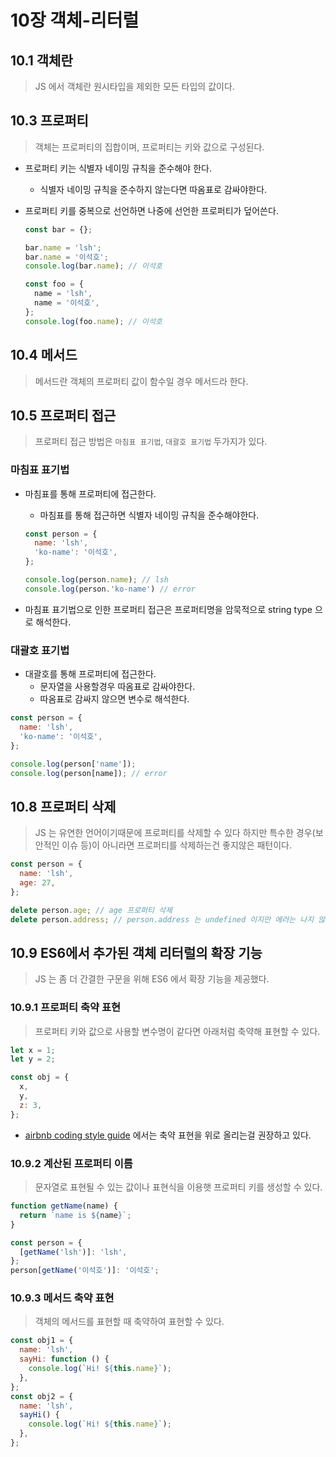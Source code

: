 # 10장 객체-리터럴

## 10.1 객체란

> JS 에서 객체란 원시타입을 제외한 모든 타입의 값이다.

## 10.3 프로퍼티

> 객체는 프로퍼티의 집합이며, 프로퍼티는 키와 값으로 구성된다.

- 프로퍼티 키는 식별자 네이밍 규칙을 준수해야 한다.
  - 식별자 네이밍 규칙을 준수하지 않는다면 따옴표로 감싸야한다.
- 프로퍼티 키를 중복으로 선언하면 나중에 선언한 프로퍼티가 덮어쓴다.

  ```js
  const bar = {};

  bar.name = 'lsh';
  bar.name = '이석호';
  console.log(bar.name); // 이석호

  const foo = {
    name = 'lsh',
    name = '이석호',
  };
  console.log(foo.name); // 이석호
  ```

## 10.4 메서드

> 메서드란 객체의 프로퍼티 값이 함수일 경우 메서드라 한다.

## 10.5 프로퍼티 접근

> 프로퍼티 접근 방법은 `마침표 표기법`, `대괄호 표기법` 두가지가 있다.

### 마침표 표기법

- 마침표를 통해 프로퍼티에 접근한다.

  - 마침표를 통해 접근하면 식별자 네이밍 규칙을 준수해야한다.

  ```js
  const person = {
    name: 'lsh',
    'ko-name': '이석호',
  };

  console.log(person.name); // lsh
  console.log(person.'ko-name') // error
  ```

- 마침표 표기법으로 인한 프로퍼티 접근은 프로퍼티명을 암묵적으로 string type 으로 해석한다.

### 대괄호 표기법

- 대괄호를 통해 프로퍼티에 접근한다.
  - 문자열을 사용할경우 따옴표로 감싸야한다.
  - 따옴표로 감싸지 않으면 변수로 해석한다.

```js
const person = {
  name: 'lsh',
  'ko-name': '이석호',
};

console.log(person['name']);
console.log(person[name]); // error
```

## 10.8 프로퍼티 삭제

> JS 는 유연한 언어이기때문에 프로퍼티를 삭제할 수 있다
> 하지만 특수한 경우(보안적인 이슈 등)이 아니라면 프로퍼티를 삭제하는건 좋지않은 패턴이다.

```js
const person = {
  name: 'lsh',
  age: 27,
};

delete person.age; // age 프로퍼티 삭제
delete person.address; // person.address 는 undefined 이지만 에러는 나지 않는다.
```

## 10.9 ES6에서 추가된 객체 리터럴의 확장 기능

> JS 는 좀 더 간결한 구문을 위해 ES6 에서 확장 기능을 제공했다.

### 10.9.1 프로퍼티 축약 표현

> 프로퍼티 키와 값으로 사용할 변수명이 같다면 아래처럼 축약해 표현할 수 있다.

```js
let x = 1;
let y = 2;

const obj = {
  x,
  y,
  z: 3,
};
```

- [airbnb coding style guide](https://github.com/tipjs/javascript-style-guide#3.7) 에서는 축약 표현을 위로 올리는걸 권장하고 있다.

### 10.9.2 계산된 프로퍼티 이름

> 문자열로 표현될 수 있는 값이나 표현식을 이용햇 프로퍼티 키를 생성할 수 있다.

```js
function getName(name) {
  return `name is ${name}`;
}

const person = {
  [getName('lsh')]: 'lsh',
};
person[getName('이석호')]: '이석호';
```

### 10.9.3 메서드 축약 표현

> 객체의 메서드를 표현할 때 축약하여 표현할 수 있다.

```js
const obj1 = {
  name: 'lsh',
  sayHi: function () {
    console.log(`Hi! ${this.name}`);
  },
};
const obj2 = {
  name: 'lsh',
  sayHi() {
    console.log(`Hi! ${this.name}`);
  },
};
```

